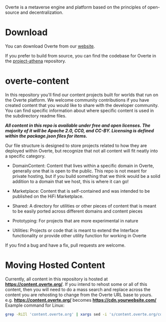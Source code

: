 Overte is a metaverse engine and platform based on the principles of open-source and decentralization.

Download
========
You can download Overte from our [website](https://overte.org). 

If you prefer to build from source, you can find the codebase for Overte in the [project-athena](https://github.com/overte-org/overte) repository.

overte-content
========
In this repository you'll find our content projects built for worlds that run on the Overte platform. We welcome community contributions if you have created content that you would like to share with the developer community. You can find specific information about where specific content is used in the subdirectory readme files.

***All content in this repo is available under free and open licenses. The majority of it will be Apache 2.0, CC0, and CC-BY. Licensing is defined within the package.json files for items.***

Our file structure is designed to store projects related to how they are deployed within Overte, but recognize that not all content will fit neatly into a specific category. 

* DomainContent: Content that lives within a specific domain in Overte, generally one that is open to the public. This repo is not meant for private hosting, but if you build something that we think would be a solid addition to a domain that we host, this is where it can go!

* Marketplace: Content that is self-contained and was intended to be published on the HiFi Marketplace. 

* Shared: A directory for utilities or other pieces of content that is meant to be easily ported across different domains and content pieces

* Prototyping: For projects that are more experimental in nature

* Utilities: Projects or code that is meant to extend the Interface functionality or provide other utility function for working in Overte

If you find a bug and have a fix, pull requests are welcome.

Moving Hosted Content
========
Currently, all content in this repository is hosted at **https://content.overte.org/**. If you intend to rehost some or all of this content, then you will need to do a mass search and replace across the content you are rehosting to change from the Overte URL base to yours. e.g. **https://content.overte.org/** becomes **https://cdn.yourwebsite.com/**
Example command for Linux:
```bash
grep -RiIl 'content.overte.org' | xargs sed -i 's/content.overte.org/cdn.yourwebsite.com/g'
```
